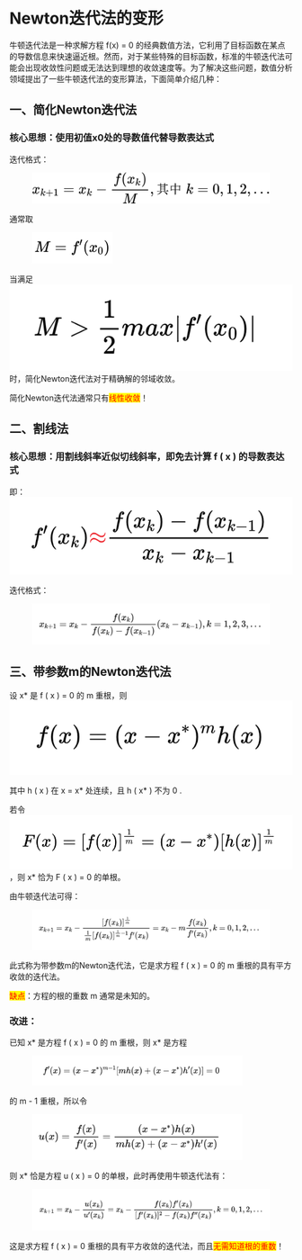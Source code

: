 # Newton迭代法的变形

牛顿迭代法是一种求解方程 f(x) = 0 的经典数值方法，它利用了目标函数在某点的导数信息来快速逼近根。然而，对于某些特殊的目标函数，标准的牛顿迭代法可能会出现收敛性问题或无法达到理想的收敛速度等。为了解决这些问题，数值分析领域提出了一些牛顿迭代法的变形算法，下面简单介绍几种：

## 一、简化Newton迭代法

### 核心思想：使用初值x0处的导数值代替导数表达式

迭代格式：

<figure><img src="../.gitbook/assets/QianJianTec1722600052814 (1).jpg" alt="" width="563"><figcaption></figcaption></figure>

通常取

<figure><img src="../.gitbook/assets/image (1) (1) (1).png" alt="" width="144"><figcaption></figcaption></figure>

当满足 <img src="../.gitbook/assets/image (2) (1).png" alt="" data-size="original"> 时，简化Newton迭代法对于精确解的邻域收敛。

简化Newton迭代法通常只有<mark style="color:red;">线性收敛</mark>！

## 二、割线法

### 核心思想：用割线斜率近似切线斜率，即免去计算 f ( x ) 的导数表达式

即：![](<../.gitbook/assets/image (3) (1).png>)

迭代格式：

<figure><img src="../.gitbook/assets/image (4) (1).png" alt=""><figcaption></figcaption></figure>

## 三、带参数m的Newton迭代法

设 x\* 是 f ( x ) = 0 的 m 重根，则 ![](<../.gitbook/assets/image (5) (1).png>)

其中 h ( x ) 在 x = x\* 处连续，且 h ( x\* ) 不为 0 .

若令  ![](<../.gitbook/assets/image (6).png>) ，则 x\* 恰为 F ( x ) = 0 的单根。

由牛顿迭代法可得：

<figure><img src="../.gitbook/assets/image (7).png" alt=""><figcaption></figcaption></figure>

此式称为带参数m的Newton迭代法，它是求方程 f ( x ) = 0 的 m 重根的具有平方收敛的迭代法。

<mark style="color:red;">缺点</mark>：方程的根的重数 m 通常是未知的。

### 改进：

已知 x\* 是方程 f ( x ) = 0 的 m 重根，则 x\* 是方程

<figure><img src="../.gitbook/assets/image (8).png" alt="" width="375"><figcaption></figcaption></figure>

的 m - 1 重根，所以令

<figure><img src="../.gitbook/assets/image (9).png" alt="" width="375"><figcaption></figcaption></figure>

则 x\* 恰是方程 u ( x ) = 0 的单根，此时再使用牛顿迭代法有：

<figure><img src="../.gitbook/assets/image (10).png" alt=""><figcaption></figcaption></figure>

这是求方程 f ( x ) = 0 重根的具有平方收敛的迭代法，而且<mark style="color:red;">无需知道根的重数</mark>！

